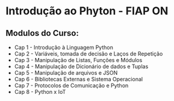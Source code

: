 # Introdução ao Phyton - FIAP ON

## Modulos do Curso:

- Cap 1 - Introdução à Linguagem Python    	   	   
- Cap 2 - Variáveis, tomada de decisão e Laços de Repetição    	   	   
- Cap 3 - Manipulação de Listas, Funções e Módulos    	   	   
- Cap 4 - Manipulação de Dicionário de dados e Tuplas    	   	   
- Cap 5 - Manipulação de arquivos e JSON    	   	   
- Cap 6 - Bibliotecas Externas e Sistema Operacional    	   	   
- Cap 7 - Protocolos de Comunicação e Python    	   	   
- Cap 8 - Python x IoT
